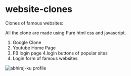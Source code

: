 # website-clones
Clones of famous websites:

All the clone are made using Pure html css and javascript.

1. Google Clone
2. Youtube Home Page 
3. FB login page
4.login buttons of popular sites
5. Login form of famous websites



![abhiraj-ku profile](https://user-images.githubusercontent.com/113116498/219909138-ee139768-6172-4169-86a3-c2bd49a8b58f.PNG)

